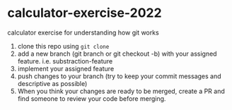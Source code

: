 # calculator-exercise-2022
calculator exercise for understanding how git works 



1. clone this repo using ```git clone```
2. add a new branch (git branch or git checkout -b) with your assigned feature. i.e. substraction-feature 
3. implement your assigned feature 
4. push changes to your branch (try to keep your commit messages and descriptive as possible)
5. When you think your changes are ready to be merged, create a PR and find someone to review your code before merging. 